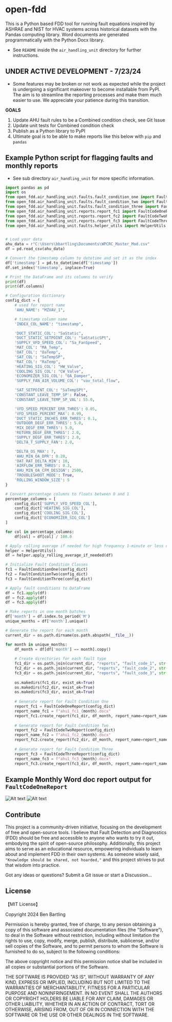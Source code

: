 # open-fdd

This is a Python based FDD tool for running fault equations inspired by ASHRAE and NIST for HVAC systems across historical datasets with the Pandas computing library. Word documents are generated programmatically with the Python Docx library.

* See `README` inside the `air_handling_unit` directory for further instructions.

## UNDER ACTIVE DEVELOPMENT - 7/23/24
* Some features may be broken or not work as expected while the project is undergoing a significant makeover to become installable from PyPI. The aim is to streamline the reporting processes and make them much easier to use. We appreciate your patience during this transition.

**GOALS** 
1. Update AHU fault rules to be a Combined condition check, see Git Issue
2. Update unit tests for Combined condition check
3. Publish as a Python library to PyPI
4. Ultimate goal is to be able to make reports like this below with `pip` and `pandas`


## Example Python script for flagging faults and monthly reports
* See sub directory `air_handling_unit` for more specific information.
```python
import pandas as pd
import os
from open_fdd.air_handling_unit.faults.fault_condition_one import FaultConditionOne
from open_fdd.air_handling_unit.faults.fault_condition_two import FaultConditionTwo
from open_fdd.air_handling_unit.faults.fault_condition_three import FaultConditionThree
from open_fdd.air_handling_unit.reports.report_fc1 import FaultCodeOneReport
from open_fdd.air_handling_unit.reports.report_fc2 import FaultCodeTwoReport
from open_fdd.air_handling_unit.reports.report_fc3 import FaultCodeThreeReport
from open_fdd.air_handling_unit.faults.helper_utils import HelperUtils


# Load your data
ahu_data = r"C:\Users\bbartling\Documents\WPCRC_Master_Mod.csv"
df = pd.read_csv(ahu_data)

# Convert the timestamp column to datetime and set it as the index
df['timestamp'] = pd.to_datetime(df['timestamp'])
df.set_index('timestamp', inplace=True)

# Print the DataFrame and its columns to verify
print(df)
print(df.columns)

# Configuration dictionary
config_dict = {
    # used for report name
    'AHU_NAME': "MZVAV_1",

    # timestamp column name
    'INDEX_COL_NAME': "timestamp",

    'DUCT_STATIC_COL': "SaStatic",
    'DUCT_STATIC_SETPOINT_COL': "SaStaticSPt",
    'SUPPLY_VFD_SPEED_COL': "Sa_FanSpeed",
    'MAT_COL': "MA_Temp",
    'OAT_COL': "OaTemp",
    'SAT_COL': "SaTempSP",
    'RAT_COL': "RaTemp",
    'HEATING_SIG_COL': "HW_Valve",  
    'COOLING_SIG_COL': "CW_Valve",  
    'ECONOMIZER_SIG_COL': "OA_Damper",
    'SUPPLY_FAN_AIR_VOLUME_COL': "vav_total_flow",

    'SAT_SETPOINT_COL': "SaTempSPt",
    'CONSTANT_LEAVE_TEMP_SP': False,
    'CONSTANT_LEAVE_TEMP_SP_VAL': 55.0,

    'VFD_SPEED_PERCENT_ERR_THRES': 0.05,
    'VFD_SPEED_PERCENT_MAX': 0.99,
    'DUCT_STATIC_INCHES_ERR_THRES': 0.1,
    'OUTDOOR_DEGF_ERR_THRES': 5.0,
    'MIX_DEGF_ERR_THRES': 5.0,
    'RETURN_DEGF_ERR_THRES': 2.0,
    'SUPPLY_DEGF_ERR_THRES': 2.0,
    'DELTA_T_SUPPLY_FAN': 2.0,

    'DELTA_OS_MAX': 7,
    'AHU_MIN_OA_DPR': 0.20,
    'OAT_RAT_DELTA_MIN': 10,
    'AIRFLOW_ERR_THRES': 0.3,
    'AHU_MIN_OA_CFM_DESIGN': 2500,
    'TROUBLESHOOT_MODE': True,
    'ROLLING_WINDOW_SIZE': 5
}

# Convert percentage columns to floats between 0 and 1
percentage_columns = [
    config_dict['SUPPLY_VFD_SPEED_COL'],
    config_dict['HEATING_SIG_COL'],
    config_dict['COOLING_SIG_COL'],
    config_dict['ECONOMIZER_SIG_COL']
]

for col in percentage_columns:
    df[col] = df[col] / 100.0

# Apply rolling average if needed for high frequency 1-minute or less data set
helper = HelperUtils()
df = helper.apply_rolling_average_if_needed(df)

# Initialize Fault Condition Classes
fc1 = FaultConditionOne(config_dict)
fc2 = FaultConditionTwo(config_dict)
fc3 = FaultConditionThree(config_dict)

# Apply fault conditions to DataFrame
df = fc1.apply(df)
df = fc2.apply(df)
df = fc3.apply(df)

# Make reports in one month batches
df['month'] = df.index.to_period('M')
unique_months = df['month'].unique()

# Generate the report for each month
current_dir = os.path.dirname(os.path.abspath(__file__))

for month in unique_months:
    df_month = df[df['month'] == month].copy()
    
    # Create directories for each fault type
    fc1_dir = os.path.join(current_dir, "reports", "fault_code_1", str(month))
    fc2_dir = os.path.join(current_dir, "reports", "fault_code_2", str(month))
    fc3_dir = os.path.join(current_dir, "reports", "fault_code_3", str(month))
    
    os.makedirs(fc1_dir, exist_ok=True)
    os.makedirs(fc2_dir, exist_ok=True)
    os.makedirs(fc3_dir, exist_ok=True)
    
    # Generate report for Fault Condition One
    report_fc1 = FaultCodeOneReport(config_dict)
    report_name_fc1 = f"ahu1_fc1_{month}.docx"
    report_fc1.create_report(fc1_dir, df_month, report_name=report_name_fc1)
    
    # Generate report for Fault Condition Two
    report_fc2 = FaultCodeTwoReport(config_dict)
    report_name_fc2 = f"ahu1_fc2_{month}.docx"
    report_fc2.create_report(fc2_dir, df_month, report_name=report_name_fc2)
    
    # Generate report for Fault Condition Three
    report_fc3 = FaultCodeThreeReport(config_dict)
    report_name_fc3 = f"ahu1_fc3_{month}.docx"
    report_fc3.create_report(fc3_dir, df_month, report_name=report_name_fc3)
```

## Example Monthly Word doc report output for `FaultCodeOneReport`
![Alt text](air_handling_unit/images/ahu1_fc1_2024-06_1.jpg)
![Alt text](/air_handling_unit/images/ahu1_fc1_2024-06_2.jpg)

## Contribute
This project is a community-driven initiative, focusing on the development of free and open-source tools. I believe that Fault Detection and Diagnostics (FDD) should be free and accessible to anyone who wants to try it out, embodying the spirit of open-source philosophy. Additionally, this project aims to serve as an educational resource, empowering individuals to learn about and implement FDD in their own systems. As someone wisely said, `"Knowledge should be shared, not hoarded,"` and this project strives to put that wisdom into practice.

Got any ideas or questions? Submit a Git issue or start a Discussion...

## License

【MIT License】

Copyright 2024 Ben Bartling

Permission is hereby granted, free of charge, to any person obtaining a copy of this software and associated documentation files (the "Software"), to deal in the Software without restriction, including without limitation the rights to use, copy, modify, merge, publish, distribute, sublicense, and/or sell copies of the Software, and to permit persons to whom the Software is furnished to do so, subject to the following conditions:

The above copyright notice and this permission notice shall be included in all copies or substantial portions of the Software.

THE SOFTWARE IS PROVIDED "AS IS", WITHOUT WARRANTY OF ANY KIND, EXPRESS OR IMPLIED, INCLUDING BUT NOT LIMITED TO THE WARRANTIES OF MERCHANTABILITY, FITNESS FOR A PARTICULAR PURPOSE AND NONINFRINGEMENT. IN NO EVENT SHALL THE AUTHORS OR COPYRIGHT HOLDERS BE LIABLE FOR ANY CLAIM, DAMAGES OR OTHER LIABILITY, WHETHER IN AN ACTION OF CONTRACT, TORT OR OTHERWISE, ARISING FROM, OUT OF OR IN CONNECTION WITH THE SOFTWARE OR THE USE OR OTHER DEALINGS IN THE SOFTWARE.
